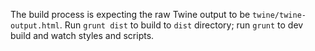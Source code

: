 The build process is expecting the raw Twine output to be `twine/twine-output.html`.
Run `grunt dist` to build to `dist` directory; run `grunt` to dev build and watch
styles and scripts.
